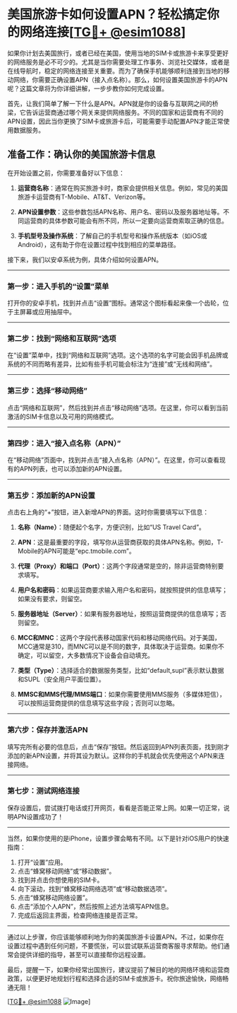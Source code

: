 # 美国旅游卡如何设置APN？轻松搞定你的网络连接[[TG💪+ @esim1088](https://t.me/s/esim1088)]

如果你计划去美国旅行，或者已经在美国，使用当地的SIM卡或旅游卡来享受更好的网络服务是必不可少的。尤其是当你需要处理工作事务、浏览社交媒体，或者是在线导航时，稳定的网络连接至关重要。而为了确保手机能够顺利连接到当地的移动网络，你需要正确设置APN（接入点名称）。那么，如何设置美国旅游卡的APN呢？这篇文章将为你详细讲解，一步步教你如何完成设置。

首先，让我们简单了解一下什么是APN。APN就是你的设备与互联网之间的桥梁，它告诉运营商通过哪个网关来提供网络服务。不同的国家和运营商有不同的APN设置，因此当你更换了SIM卡或旅游卡后，可能需要手动配置APN才能正常使用数据服务。

## 准备工作：确认你的美国旅游卡信息

在开始设置之前，你需要准备好以下信息：

1. **运营商名称**：通常在购买旅游卡时，商家会提供相关信息。例如，常见的美国旅游卡运营商有T-Mobile、AT&T、Verizon等。
   
2. **APN设置参数**：这些参数包括APN名称、用户名、密码以及服务器地址等。不同运营商的具体参数可能会有所不同，所以一定要向运营商索取正确的信息。

3. **手机型号及操作系统**：了解自己的手机型号和操作系统版本（如iOS或Android），这有助于你在设置过程中找到相应的菜单路径。

接下来，我们以安卓系统为例，具体介绍如何设置APN。

---

### 第一步：进入手机的“设置”菜单

打开你的安卓手机，找到并点击“设置”图标。通常这个图标看起来像一个齿轮，位于主屏幕或应用抽屉中。

---

### 第二步：找到“网络和互联网”选项

在“设置”菜单中，找到“网络和互联网”选项。这个选项的名字可能会因手机品牌或系统的不同而略有差异，比如有些手机可能会标注为“连接”或“无线和网络”。

---

### 第三步：选择“移动网络”

点击“网络和互联网”，然后找到并点击“移动网络”选项。在这里，你可以看到当前激活的SIM卡信息以及可用的网络模式。

---

### 第四步：进入“接入点名称（APN）”

在“移动网络”页面中，找到并点击“接入点名称（APN）”。在这里，你可以查看现有的APN列表，也可以添加新的APN设置。

---

### 第五步：添加新的APN设置

点击右上角的“+”按钮，进入新增APN的界面。这时你需要填写以下信息：

1. **名称（Name）**：随便起个名字，方便识别，比如“US Travel Card”。
   
2. **APN**：这是最重要的字段，填写你从运营商获取的具体APN名称。例如，T-Mobile的APN可能是“epc.tmobile.com”。

3. **代理（Proxy）和端口（Port）**：这两个字段通常是空的，除非运营商特别要求填写。

4. **用户名和密码**：如果运营商要求输入用户名和密码，就按照提供的信息填写；如果没有要求，则留空。

5. **服务器地址（Server）**：如果有服务器地址，按照运营商提供的信息填写；否则留空。

6. **MCC和MNC**：这两个字段代表移动国家代码和移动网络代码。对于美国，MCC通常是310，而MNC可以是不同的数字，具体取决于运营商。如果你不确定，可以留空，大多数情况下设备会自动填充。

7. **类型（Type）**：选择适合的数据服务类型，比如“default,supl”表示默认数据和SUPL（安全用户平面位置）。

8. **MMSC和MMS代理/MMS端口**：如果你需要使用MMS服务（多媒体短信），可以按照运营商提供的信息填写这些字段；否则可以忽略。

---

### 第六步：保存并激活APN

填写完所有必要的信息后，点击“保存”按钮。然后返回到APN列表页面，找到刚才添加的新APN设置，并将其设为默认。这样你的手机就会优先使用这个APN来连接网络。

---

### 第七步：测试网络连接

保存设置后，尝试拨打电话或打开网页，看看是否能正常上网。如果一切正常，说明APN设置成功了！

---

当然，如果你使用的是iPhone，设置步骤会略有不同。以下是针对iOS用户的快速指南：

1. 打开“设置”应用。
2. 点击“蜂窝移动网络”或“移动数据”。
3. 找到并点击你想使用的SIM卡。
4. 向下滚动，找到“蜂窝移动网络选项”或“移动数据选项”。
5. 点击“蜂窝移动网络设置”。
6. 点击“添加个人APN”，然后按照上述方法填写APN信息。
7. 完成后返回主界面，检查网络连接是否正常。

---

通过以上步骤，你应该能够顺利地为你的美国旅游卡设置APN。不过，如果你在设置过程中遇到任何问题，不要慌张，可以尝试联系运营商客服寻求帮助。他们通常会提供详细的指导，甚至可以直接帮你远程设置。

最后，提醒一下，如果你经常出国旅行，建议提前了解目的地的网络环境和运营商政策，以便更好地规划行程和选择合适的SIM卡或旅游卡。祝你旅途愉快，网络畅通无阻！

[[TG💪+ @esim1088](https://t.me/s/esim1088) ![Image](https://i.postimg.cc/4NQfJmqS/Snipaste-2025-05-13-00-14-12.png)]